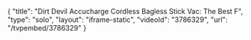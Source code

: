 {
    "title": "Dirt Devil Accucharge Cordless Bagless Stick Vac: The Best F",
    "type": "solo",
    "layout": "iframe-static",
    "videoId": "3786329",
    "url": "\/tvpembed\/3786329"
}
